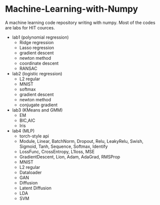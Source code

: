 # Machine-Learning-with-Numpy
A machine learning code repository writing with numpy. Most of the codes are labs for HIT cources.

+ lab1 (polynomial regression)
  + Ridge regression
  + Lasso regression
  + gradient descent
  + newton method
  + coordinate descent
  + RANSAC
+ lab2 (logistic regression)
  + L2 regular
  + MNIST
  + softmax
  + gradient descent
  + newton method
  + conjugate gradient
+ lab3 (KMeans and GMM)
  + EM
  + BIC,AIC
  + Iris
+ lab4 (MLP)
  + torch-style api
  + Module, Linear, BatchNorm, Dropout, Relu, LeakyRelu, Swish, Sigmoid, Tanh, Sequence, Softmax, Identify
  + LossFunc, CrossEntropy, L1loss, MSE
  + GradientDescent, Lion, Adam, AdaGrad, RMSProp
  + MNIST
  + L2 regular
  + Dataloader
  + GAN
  + Diffusion
  + Latent Diffusion
  + LDA
  + SVM

